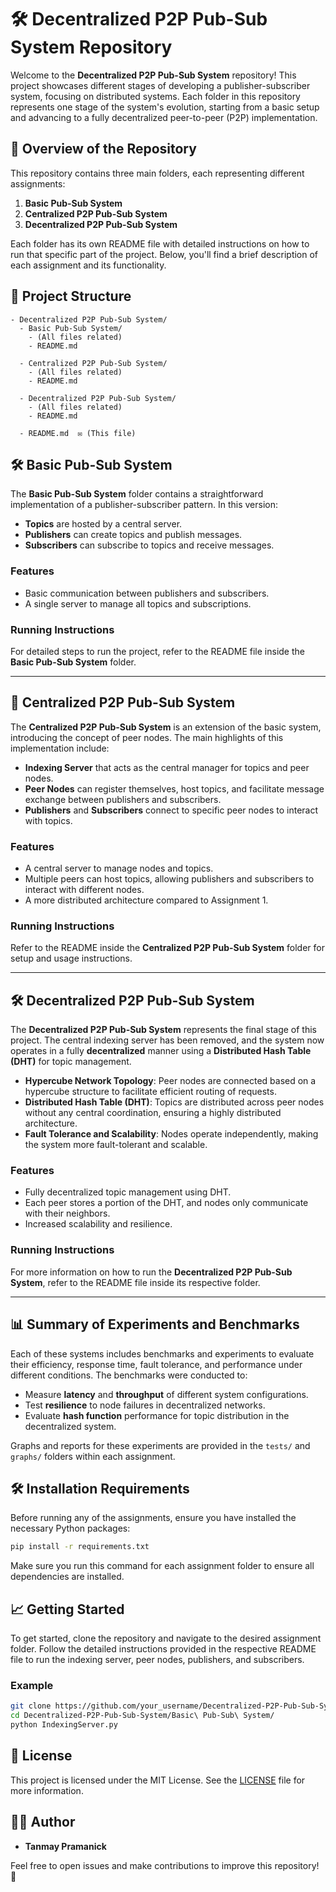 # 🛠️ Decentralized P2P Pub-Sub System Repository

Welcome to the **Decentralized P2P Pub-Sub System** repository! This project showcases different stages of developing a publisher-subscriber system, focusing on distributed systems. Each folder in this repository represents one stage of the system's evolution, starting from a basic setup and advancing to a fully decentralized peer-to-peer (P2P) implementation.

## 📝 Overview of the Repository
This repository contains three main folders, each representing different assignments:

1. **Basic Pub-Sub System** 
2. **Centralized P2P Pub-Sub System** 
3. **Decentralized P2P Pub-Sub System** 

Each folder has its own README file with detailed instructions on how to run that specific part of the project. Below, you'll find a brief description of each assignment and its functionality.

## 📑 Project Structure
```
- Decentralized P2P Pub-Sub System/
  - Basic Pub-Sub System/
    - (All files related)
    - README.md
  
  - Centralized P2P Pub-Sub System/
    - (All files related)
    - README.md
  
  - Decentralized P2P Pub-Sub System/
    - (All files related)
    - README.md
  
  - README.md  ✉️ (This file)
```

## 🛠️ Basic Pub-Sub System

The **Basic Pub-Sub System** folder contains a straightforward implementation of a publisher-subscriber pattern. In this version:

- **Topics** are hosted by a central server.
- **Publishers** can create topics and publish messages.
- **Subscribers** can subscribe to topics and receive messages.

### Features
- Basic communication between publishers and subscribers.
- A single server to manage all topics and subscriptions.

### Running Instructions
For detailed steps to run the project, refer to the README file inside the **Basic Pub-Sub System** folder.

---

## 🔗 Centralized P2P Pub-Sub System

The **Centralized P2P Pub-Sub System** is an extension of the basic system, introducing the concept of peer nodes. The main highlights of this implementation include:

- **Indexing Server** that acts as the central manager for topics and peer nodes.
- **Peer Nodes** can register themselves, host topics, and facilitate message exchange between publishers and subscribers.
- **Publishers** and **Subscribers** connect to specific peer nodes to interact with topics.

### Features
- A central server to manage nodes and topics.
- Multiple peers can host topics, allowing publishers and subscribers to interact with different nodes.
- A more distributed architecture compared to Assignment 1.

### Running Instructions
Refer to the README inside the **Centralized P2P Pub-Sub System** folder for setup and usage instructions.

---

## 🛠️ Decentralized P2P Pub-Sub System

The **Decentralized P2P Pub-Sub System** represents the final stage of this project. The central indexing server has been removed, and the system now operates in a fully **decentralized** manner using a **Distributed Hash Table (DHT)** for topic management.

- **Hypercube Network Topology**: Peer nodes are connected based on a hypercube structure to facilitate efficient routing of requests.
- **Distributed Hash Table (DHT)**: Topics are distributed across peer nodes without any central coordination, ensuring a highly distributed architecture.
- **Fault Tolerance and Scalability**: Nodes operate independently, making the system more fault-tolerant and scalable.

### Features
- Fully decentralized topic management using DHT.
- Each peer stores a portion of the DHT, and nodes only communicate with their neighbors.
- Increased scalability and resilience.

### Running Instructions
For more information on how to run the **Decentralized P2P Pub-Sub System**, refer to the README file inside its respective folder.

---

## 📊 Summary of Experiments and Benchmarks

Each of these systems includes benchmarks and experiments to evaluate their efficiency, response time, fault tolerance, and performance under different conditions. The benchmarks were conducted to:
- Measure **latency** and **throughput** of different system configurations.
- Test **resilience** to node failures in decentralized networks.
- Evaluate **hash function** performance for topic distribution in the decentralized system.

Graphs and reports for these experiments are provided in the `tests/` and `graphs/` folders within each assignment.

## 🛠️ Installation Requirements
Before running any of the assignments, ensure you have installed the necessary Python packages:

```sh
pip install -r requirements.txt
```

Make sure you run this command for each assignment folder to ensure all dependencies are installed.

## 📈 Getting Started
To get started, clone the repository and navigate to the desired assignment folder. Follow the detailed instructions provided in the respective README file to run the indexing server, peer nodes, publishers, and subscribers.

### Example
```sh
git clone https://github.com/your_username/Decentralized-P2P-Pub-Sub-System.git
cd Decentralized-P2P-Pub-Sub-System/Basic\ Pub-Sub\ System/
python IndexingServer.py
```

## 📄 License
This project is licensed under the MIT License. See the [LICENSE](LICENSE) file for more information.

## 👨‍💻 Author
- **Tanmay Pramanick**

Feel free to open issues and make contributions to improve this repository! 🎉

